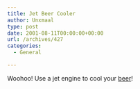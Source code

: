 ```yaml
---
title: Jet Beer Cooler
author: Unxmaal
type: post
date: 2001-08-11T00:00:00+00:00
url: /archives/427
categories:
  - General

---
```

Woohoo! Use a jet engine to cool your <A HREF="http://www.asciimation.co.nz/beer/">beer</A>!